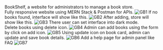 BookShelf, a website for administrators to manage a book store.</br>
Fully responsive website using MERN Stack & Postman for APIs.
![GB1](https://github.com/user-attachments/assets/67df095b-fc8f-44d4-85b6-131837c1802a)
If no books found, interface will show like this.
![GB2](https://github.com/user-attachments/assets/436605c9-a258-4e44-bd85-7612d3d0f4ef)
After adding, store will show like this.
![GB3](https://github.com/user-attachments/assets/9f3d5de5-3084-42da-808f-2bea419463f7)
There user can set interface into dark mode.</br>
Delete books using delete icon.
![GB4](https://github.com/user-attachments/assets/f90a0eb4-0292-4958-868a-9640d2e6171d)
Admin can add books using the form by click on add icon.
![GB5](https://github.com/user-attachments/assets/5e786524-c525-4414-8693-d9658f40d3f9)
Using update icon on book card, admin can update and save book details.
![GB6](https://github.com/user-attachments/assets/be2c4227-671f-4c8e-acc7-2d38537d3312)
Add a help page for admin panel like FAQ
![GB7](https://github.com/user-attachments/assets/b5148567-c2ee-4538-9c0d-df0d8586d9f7)

